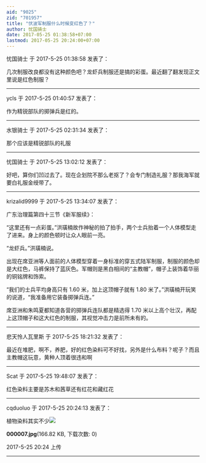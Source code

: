 ```yaml
---
aid: "9025"
zid: "701957"
title: "伏波军制服什么时候变红色了？"
author: 忧国骑士
date: 2017-05-25 01:38:58+07:00
lastmod: 2017-05-25 20:24:00+07:00
---
```


忧国骑士 于 2017-5-25 01:38:58 发表了：

几次制服改良都没有这种颜色吧？龙虾兵制服还是搞的彩蛋。最近翻了翻发现正文里说是红色制服？

---

ycls 于 2017-5-25 01:40:57 发表了：

作为精锐部队的掷弹兵是红的。

---

水银骑士 于 2017-5-25 02:31:34 发表了：

那个应该是精锐部队的礼服

---

忧国骑士 于 2017-5-25 13:02:12 发表了：

好吧，算你们凹过去了。现在企划院不那么老抠了？会专门制造礼服？那我海军就要白礼服金绶带了。

---

krizalid9999 于 2017-5-25 13:34:07 发表了：

广东治理篇第四十三节《新军服续》：

“这里还有一点彩蛋。”洪璜楠故作神秘的拍了拍手，两个士兵抬着一个人体模型走了进来。身上的颜色顿时让众人眼前一亮。

“龙虾兵。”洪璜楠说。

出现在席亚洲等人面前的人体模型穿着一身标准的穿五式陆军制服，制服的颜色却是大红色，马裤保持了蓝灰色。军帽则是黑白相间的“主教帽”，帽子上装饰着华丽的铜铭牌和饰索。

“我们的士兵平均身高只有 1.60 米，加上这顶帽子就有 1.80 米了。”洪璜楠开玩笑的说道，“我准备用它装备掷弹兵连。”

席亚洲和朱鸣夏都知道各营的掷弹兵连队都是精选得 1.70 米以上高个壮汉，再配上这顶帽子和这大红色的制服，其视觉冲击力是前所未有的。

---

悲天怜人瓦里斯 于 2017-5-25 18:21:32 发表了：

最近在堆肥，啊不，养肥，好的红色染料可不好找，另外是什么布料？呢子？而且主教帽这玩意，黄种人顶着很违和啊

---

Scat 于 2017-5-25 19:48:07 发表了：

红色染料主要是苏木和茜草还有红花和藏红花

---

cqduoluo 于 2017-5-25 20:24:13 发表了：

植物染料其实不少![](/9025/202407yggf6hidb61ydwmq.jpg)

**000007.jpg**(166.82 KB, 下载次数: 0)

2017-5-25 20:24 上传

---
